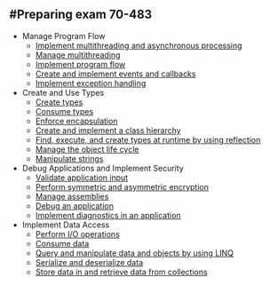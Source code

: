 ## #Preparing exam 70-483

-   Manage Program Flow
    -   [Implement multithreading and asynchronous processing](./manage-program-flow/implement-multithreading-and-asynchronous-processing/)
    -   [Manage multithreading](./manage-program-flow/manage-multithreading/)
    -   [Implement program flow](./manage-program-flow/implement-program-flow/)
    -   [Create and implement events and callbacks](./manage-program-flow/create-and-implement-events-and-callbacks/)
    -   [Implement exception handling](./manage-program-flow/implement-exception-handling/)
-   Create and Use Types
    -   [Create types](./create-and-use-types/create-types/)
    -   [Consume types](./create-and-use-types/consume-types/)
    -   [Enforce encapsulation](./create-and-use-types/enforce-encapsulation/)
    -   [Create and implement a class hierarchy](./create-and-use-types/create-and-implement-a-class-hierarchy/)
    -   [Find, execute, and create types at runtime by using reflection](./create-and-use-types/find-execute-and-create-types-at-runtime-by-reflection/)
    -   [Manage the object life cycle](./create-and-use-types/manage-object-lifecycle/)
    -   [Manipulate strings](./create-and-use-types/manipulate-strings/)
-   Debug Applications and Implement Security
    -   [Validate application input](./debug-applications-and-implement-security/validate-application-input/)
    -   [Perform symmetric and asymmetric encryption](./debug-applications-and-implement-security/perform-symmetric-and-asymmetric-encryption/)
    -   [Manage assemblies](./debug-applications-and-implement-security/manage-assemblies/)
    -   [Debug an application](./debug-applications-and-implement-security/debug-an-application/)
    -   [Implement diagnostics in an application](./debug-applications-and-implement-security/implement-diagnostics-in-an-application/)
-   Implement Data Access
    -   [Perform I/O operations](./implement-data-access/perform-io-operations/)
    -   [Consume data](./implement-data-access/consume-data/)
    -   [Query and manipulate data and objects by using LINQ](./implement-data-access/query-and-manipulate-data-and-objects-by-using-linq/)
    -   [Serialize and deserialize data](./implement-data-access/serialize-and-deserialize-data/)
    -   [Store data in and retrieve data from collections](./implement-data-access/store-data-in-and-retrieve-data-from-collections/)
